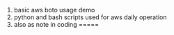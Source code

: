 1. basic aws boto usage demo
2. python and bash scripts used for aws daily operation
3. also as note in coding
=====
